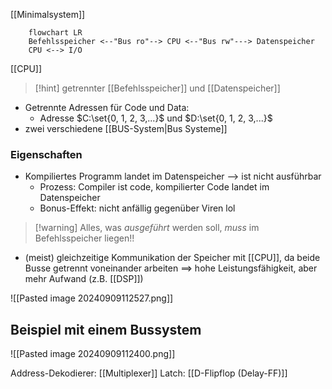 [[Minimalsystem]]
```mermaid
	flowchart LR
	Befehlsspeicher <--"Bus ro"--> CPU <--"Bus rw"---> Datenspeicher
	CPU <--> I/O
```

[[CPU]]

> [!hint] getrennter [[Befehlsspeicher]] und [[Datenspeicher]]

- Getrennte Adressen für Code und Data:
	- Adresse $C:\set{0, 1, 2, 3,...}$ und $D:\set{0, 1, 2, 3,...}$ 
- zwei verschiedene [[BUS-System|Bus Systeme]] 

### Eigenschaften
- Kompiliertes Programm landet im Datenspeicher --> ist nicht ausführbar
	- Prozess: Compiler ist code, kompilierter Code landet im Datenspeicher
	- Bonus-Effekt: nicht anfällig gegenüber Viren lol
> [!warning] Alles, was _ausgeführt_ werden soll, _muss_ im Befehlsspeicher liegen!!

- (meist) gleichzeitige Kommunikation der Speicher mit [[CPU]], da beide Busse getrennt voneinander arbeiten
		==> hohe Leistungsfähigkeit, aber mehr Aufwand (z.B. [[DSP]])

![[Pasted image 20240909112527.png]]
## Beispiel mit einem Bussystem
![[Pasted image 20240909112400.png]]

Address-Dekodierer: [[Multiplexer]] 
Latch: [[D-Flipflop (Delay-FF)]]